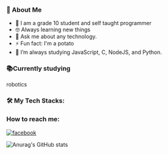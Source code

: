 ### 🧭  About Me

- 🏫 I am a grade 10 student and self taught programmer
- 🤓 Always learning new things
- 💬 Ask me about any technology.
- ⚡ Fun fact: I'm a potato
- 🌱 I’m always studying JavaScript, C, NodeJS, and Python.

### 📚Currently studying
robotics

<h3 align="left">🛠️ My Tech Stacks:</h3>

### How to reach me:
[![facebook](https://img.shields.io/badge/Maintained%3F-yes-green.svg)](https://www.facebook.com/pbmndz16/)


![Anurag's GitHub stats](https://github-readme-stats.vercel.app/api?username=pbmndz&show_icons=true&theme=radical)

